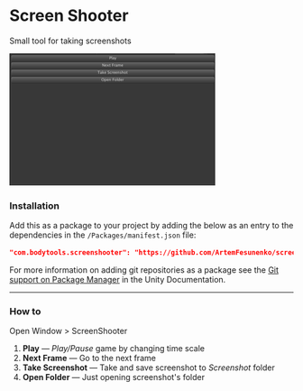 # Screen Shooter

Small tool for taking screenshots

![](https://github.com/Nrjwolf/screenshooter/blob/master/.github/images/screenshot.png "") </br>

### Installation

Add this as a package to your project by adding the below as an entry to the dependencies in the `/Packages/manifest.json` file:

```json
"com.bodytools.screenshooter": "https://github.com/ArtemFesunenko/screenshooter.git"
```
For more information on adding git repositories as a package see the [Git support on Package Manager](https://docs.unity3d.com/Manual/upm-git.html) in the Unity Documentation.

---

### How to

Open Window > ScreenShooter<br>

1. **Play** — _Play/Pause_ game by changing time scale
2. **Next Frame** — Go to the next frame
3. **Take Screenshot** — Take and save screenshot to _Screenshot_ folder
4. **Open Folder** — Just opening screenshot's folder 
